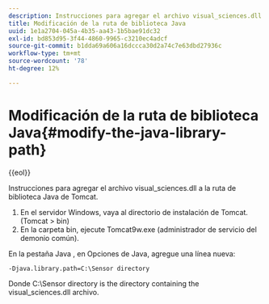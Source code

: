 ```yaml
---
description: Instrucciones para agregar el archivo visual_sciences.dll a la ruta de biblioteca Java de Tomcat.
title: Modificación de la ruta de biblioteca Java
uuid: 1e1a2704-045a-4b35-aa43-1b5bae91dc32
exl-id: bd853d95-3f44-4860-9965-c3210ec4adcf
source-git-commit: b1dda69a606a16dccca30d2a74c7e63dbd27936c
workflow-type: tm+mt
source-wordcount: '78'
ht-degree: 12%

---
```


# Modificación de la ruta de biblioteca Java{#modify-the-java-library-path}

{{eol}}

Instrucciones para agregar el archivo visual_sciences.dll a la ruta de biblioteca Java de Tomcat.

1. En el servidor Windows, vaya al directorio de instalación de Tomcat. (Tomcat > bin)
1. En la carpeta bin, ejecute Tomcat9w.exe (administrador de servicio del demonio común).

En la pestaña Java , en Opciones de Java, agregue una línea nueva:

```
-Djava.library.path=C:\Sensor directory
```

Donde C:\Sensor directory is the directory containing the visual_sciences.dll archivo.
